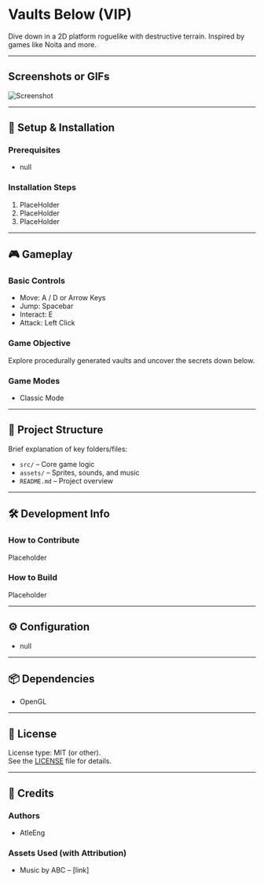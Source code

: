 # Vaults Below (VIP)

Dive down in a 2D platform roguelike with destructive terrain. Inspired by games like Noita and more.

---

## Screenshots or GIFs

<!-- Add your images or gifs below -->
![Screenshot](link-to-screenshot.png)

---

## 🔧 Setup & Installation

### Prerequisites
- null

### Installation Steps
1. PlaceHolder
2. PlaceHolder
3. PlaceHolder

---

## 🎮 Gameplay

### Basic Controls
- Move: A / D or Arrow Keys  
- Jump: Spacebar  
- Interact: E  
- Attack: Left Click  

### Game Objective
Explore procedurally generated vaults and uncover the secrets down below.

### Game Modes
- Classic Mode

---

## 📁 Project Structure

Brief explanation of key folders/files:

- `src/` – Core game logic  
- `assets/` – Sprites, sounds, and music    
- `README.md` – Project overview  

---

## 🛠️ Development Info

### How to Contribute
Placeholder

### How to Build
Placeholder

---

## ⚙️ Configuration

- null

---

## 📦 Dependencies

- OpenGL

---

## 📄 License

License type: MIT (or other).  
See the [LICENSE](./LICENSE) file for details.

---

## 🤝 Credits

### Authors
- AtleEng

### Assets Used (with Attribution)
- Music by ABC – [link]